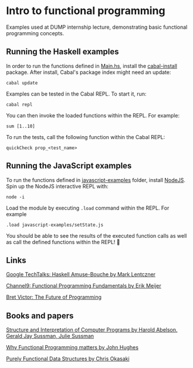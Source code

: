 # Intro to functional programming
Examples used at DUMP internship lecture, demonstrating basic functional programming concepts.

## Running the Haskell examples
In order to run the functions defined in [Main.hs](https://github.com/MiroDojkic/functional-programming-intro/blob/main/Main.hs), install the [cabal-install](https://wiki.haskell.org/Cabal-Install) package.
After install, Cabal's package index might need an update:
```
cabal update
```

Examples can be tested in the Cabal REPL. To start it, run:
```
cabal repl
```

You can then invoke the loaded functions within the REPL.
For example:
```
sum [1..10]
```

To run the tests, call the following function within the Cabal REPL:
```
quickCheck prop_<test_name>
```

## Running the JavaScript examples
To run the functions defined in [javascript-examples](https://github.com/MiroDojkic/functional-programming-intro/tree/main/javascript-examples) folder, install [NodeJS](https://nodejs.org/en/).
Spin up the NodeJS interactive REPL with:
```
node -i
```

Load the module by executing `.load` command within the REPL.
For example
```
.load javascript-examples/setState.js
```

You should be able to see the results of the executed function calls
as well as call the defined functions within the REPL! :tada:


## Links
[Google TechTalks: Haskell Amuse-Bouche by Mark Lentczner](https://www.youtube.com/watch?v=b9FagOVqxmI)

[Channel9: Functional Programming Fundamentals by Erik Meijer](https://www.youtube.com/watch?v=UIUlFQH4Cvo&list=PLoJC20gNfC2gpI7Dl6fg8uj1a-wfnWTH8)

[Bret Victor: The Future of Programming](https://www.youtube.com/watch?v=8pTEmbeENF4)

## Books and papers
[Structure and Interpretation of Computer Programs by Harold Abelson, Gerald Jay Sussman, Julie Sussman](https://www.amazon.com/Structure-Interpretation-Computer-Programs-Engineering/dp/0262510871/)

[Why Functional Programming matters by John Hughes](https://www.cs.kent.ac.uk/people/staff/dat/miranda/whyfp90.pdf)

[Purely Functional Data Structures by Chris Okasaki](https://www.amazon.com/Purely-Functional-Data-Structures-Okasaki/dp/0521663504/)
